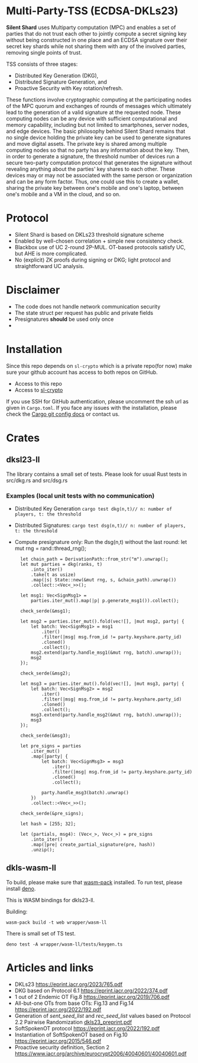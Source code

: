 # Multi-Party-TSS (ECDSA-DKLs23)

**Silent Shard**  uses 
Multiparty computation (MPC) and enables a set of parties that do
not trust each other to jointly compute a secret signing key without 
being constructed in one place and an ECDSA signature over their secret key shards 
while not sharing them with any of the involved parties, removing single points of trust.

TSS consists of three stages:

- Distributed Key Generation (DKG),
- Distributed Signature Generation, and
- Proactive Security with Key rotation/refresh.

These functions involve cryptographic computing at the participating
nodes of the MPC quorum and exchanges of rounds of messages which
ultimately lead to the generation of a valid signature at the
requested node. These computing nodes can be any device with
sufficient computational and memory capability, including but not
limited to smartphones, server nodes, and edge devices. The basic
philosophy behind Silent Shard remains that no single device holding
the private key can be used to generate signatures and move digital
assets. The private key is shared among multiple computing nodes so
that no party has any information about the key. Then, in order to
generate a signature, the threshold number of devices run a secure
two-party computation protocol that generates the signature without
revealing anything about the parties' key shares to each other. These
devices may or may not be associated with the same person or
organization and can be any form factor. Thus, one could use this to
create a wallet, sharing the private key between one's mobile and
one's laptop, between one's mobile and a VM in the cloud, and so on.


# Protocol

- Silent Shard is based on DKLs23 threshold signature scheme
- Enabled by well-chosen correlation + simple new consistency check.
- Blackbox use of UC 2-round 2P-MUL. OT-based
  protocols satisfy UC, but AHE is more complicated.
- No (explicit) ZK proofs during signing or DKG; light protocol and
  straightforward UC analysis.

# Disclaimer
- The code does not handle network communication security
- The state struct per request has public and private fields
- Presignatures **should** be used only once 
- 



# Installation

Since this repo depends on `sl-crypto` which is a private repo(for now) make sure your github account has access to both repos on GitHub.
- Access to this repo
- Access to [sl-crypto](https://github.com/silence-laboratories/sl-crypto)

If you use SSH for GitHub authentication, please uncomment the ssh url as given in `Cargo.toml`.
If you face any issues with the installation, please check the [Cargo git config docs](https://doc.rust-lang.org/cargo/appendix/git-authentication.html) or contact us.

# Crates

## dksl23-ll

The library contains a small set of tests. Please look for usual Rust
tests in src/dkg.rs and src/dsg.rs
 ### Εxamples (local unit tests with no communication)
- Distributed Key Generation
  `cargo test dkg(n,t)// n: number of players, t: the threshold`
- Distributed Signatures:
    `cargo test dsg(n,t)// n: number of players, t: the threshold`
- Compute presignature only:
    Run the dsg(n,t) without the last round:
  let mut rng = rand::thread_rng();

        let chain_path = DerivationPath::from_str("m").unwrap();
        let mut parties = dkg(ranks, t)
            .into_iter()
            .take(t as usize)
            .map(|s| State::new(&mut rng, s, &chain_path).unwrap())
            .collect::<Vec<_>>();

        let msg1: Vec<SignMsg1> =
            parties.iter_mut().map(|p| p.generate_msg1()).collect();

        check_serde(&msg1);

        let msg2 = parties.iter_mut().fold(vec![], |mut msg2, party| {
            let batch: Vec<SignMsg1> = msg1
                .iter()
                .filter(|msg| msg.from_id != party.keyshare.party_id)
                .cloned()
                .collect();
            msg2.extend(party.handle_msg1(&mut rng, batch).unwrap());
            msg2
        });

        check_serde(&msg2);

        let msg3 = parties.iter_mut().fold(vec![], |mut msg3, party| {
            let batch: Vec<SignMsg2> = msg2
                .iter()
                .filter(|msg| msg.from_id != party.keyshare.party_id)
                .cloned()
                .collect();
            msg3.extend(party.handle_msg2(&mut rng, batch).unwrap());
            msg3
        });

        check_serde(&msg3);

        let pre_signs = parties
            .iter_mut()
            .map(|party| {
                let batch: Vec<SignMsg3> = msg3
                    .iter()
                    .filter(|msg| msg.from_id != party.keyshare.party_id)
                    .cloned()
                    .collect();

                party.handle_msg3(batch).unwrap()
            })
            .collect::<Vec<_>>();

        check_serde(&pre_signs);

        let hash = [255; 32];

        let (partials, msg4): (Vec<_>, Vec<_>) = pre_signs
            .into_iter()
            .map(|pre| create_partial_signature(pre, hash))
            .unzip();


## dkls-wasm-ll

To build, please make sure that
[wasm-pack](https://rustwasm.github.io/wasm-pack/) installed. To run
test, please install [deno](https://deno.com).

This is WASM bindings for dkls23-ll.

Building:

```shell
wasm-pack build -t web wrapper/wasm-ll
```

There is small set of TS test.

```shell
deno test -A wrapper/wasm-ll/tests/keygen.ts
```

# Articles and links
- DKLs23 https://eprint.iacr.org/2023/765.pdf
- DKG based on Protocol 6.1 https://eprint.iacr.org/2022/374.pdf
- 1 out of 2 Endemic OT Fig.8 https://eprint.iacr.org/2019/706.pdf
- All-but-one OTs from base OTs: Fig.13 and Fig.14 https://eprint.iacr.org/2022/192.pdf
- Generation of *sent_seed_list* and *rec_seed_list* values ​​based on Protocol 2.2 Pairwise Randomization [dkls23_preprint.pdf](docs/dkls23_preprint.pdf)
- SoftSpokenOT protocol https://eprint.iacr.org/2022/192.pdf
- Instantiation of SoftSpokenOT based on Fig.10 https://eprint.iacr.org/2015/546.pdf
- Proactive security definition, Section 2 https://www.iacr.org/archive/eurocrypt2006/40040601/40040601.pdf
